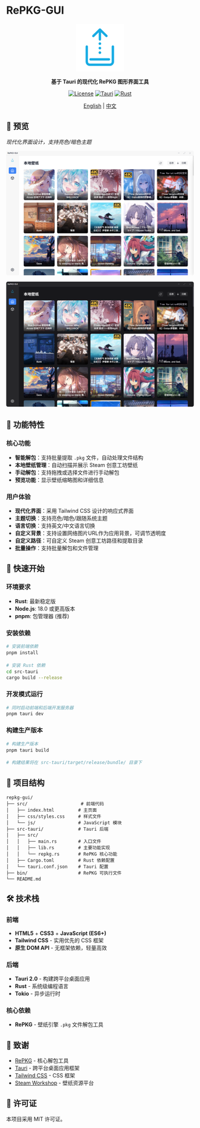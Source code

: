 # RePKG-GUI

<div align="center">

  <img src="./assets/icon.png" alt="RePKG-GUI" width="128" height="128"/>

  **基于 Tauri 的现代化 RePKG 图形界面工具**

  [![License](https://img.shields.io/badge/license-MIT-blue.svg)](./LICENSE)
  [![Tauri](https://img.shields.io/badge/Tauri-2.6.0-orange.svg)](https://tauri.app/)
  [![Rust](https://img.shields.io/badge/Rust-2024-red.svg)](https://www.rust-lang.org/)

  [English](./README_en.md) | [中文](./README.md)
</div>

## 👀 预览

*现代化界面设计，支持亮色/暗色主题*

![主界面预览-亮色](./assets/preview-home-light-cn.png)

![主界面预览-暗色](./assets/preview-home-dark-cn.png)



## 🌟 功能特性

### 核心功能
- **智能解包**：支持批量提取 `.pkg` 文件，自动处理文件结构
- **本地壁纸管理**：自动扫描并展示 Steam 创意工坊壁纸
- **手动解包**：支持拖拽或选择文件进行手动解包
- **预览功能**：显示壁纸缩略图和详细信息

### 用户体验
- **现代化界面**：采用 Tailwind CSS 设计的响应式界面
- **主题切换**：支持亮色/暗色/跟随系统主题
- **语言切换**：支持英文/中文语言切换
- **自定义背景**：支持设置网络图片URL作为应用背景，可调节透明度
- **自定义路径**：可自定义 Steam 创意工坊路径和提取目录
- **批量操作**：支持批量解包和文件管理

## 🚀 快速开始

### 环境要求
- **Rust**: 最新稳定版
- **Node.js**: 18.0 或更高版本
- **pnpm**: 包管理器 (推荐)

### 安装依赖

```bash
# 安装前端依赖
pnpm install

# 安装 Rust 依赖
cd src-tauri
cargo build --release
```

### 开发模式运行

```bash
# 同时启动前端和后端开发服务器
pnpm tauri dev
```

### 构建生产版本

```bash
# 构建生产版本
pnpm tauri build

# 构建结果将在 src-tauri/target/release/bundle/ 目录下
```

## 📁 项目结构

```
repkg-gui/
├── src/                    # 前端代码
│   ├── index.html         # 主页面
│   ├── css/styles.css     # 样式文件
│   └── js/                # JavaScript 模块
├── src-tauri/             # Tauri 后端
│   ├── src/
│   │   ├── main.rs        # 入口文件
│   │   ├── lib.rs         # 主要功能实现
│   │   └── repkg.rs       # RePKG 核心功能
│   ├── Cargo.toml         # Rust 依赖配置
│   └── tauri.conf.json    # Tauri 配置
├── bin/                   # RePKG 可执行文件
└── README.md
```

## 🛠️ 技术栈

### 前端
- **HTML5** + **CSS3** + **JavaScript (ES6+)**
- **Tailwind CSS** - 实用优先的 CSS 框架
- **原生 DOM API** - 无框架依赖，轻量高效

### 后端
- **Tauri 2.0** - 构建跨平台桌面应用
- **Rust** - 系统级编程语言
- **Tokio** - 异步运行时

### 核心依赖
- **RePKG** - 壁纸引擎 `.pkg` 文件解包工具

## 🙏 致谢

- [RePKG](https://github.com/NotAdam/RePKG) - 核心解包工具
- [Tauri](https://tauri.app/) - 跨平台桌面应用框架
- [Tailwind CSS](https://tailwindcss.com/) - CSS 框架
- [Steam Workshop](https://steamcommunity.com/workshop/) - 壁纸资源平台

## 📄 许可证

本项目采用 MIT 许可证。
